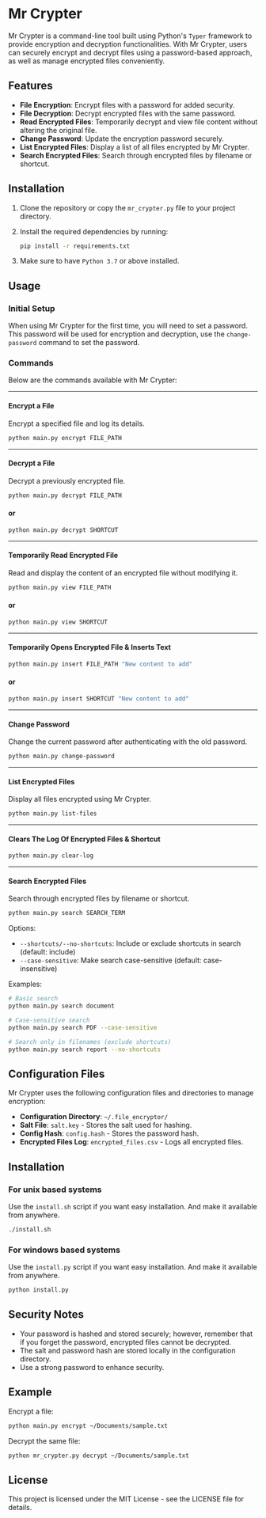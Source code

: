 # Mr Crypter

Mr Crypter is a command-line tool built using Python's `Typer` framework to provide encryption and decryption functionalities. 
With Mr Crypter, users can securely encrypt and decrypt files using a password-based approach, as well as manage encrypted files conveniently.

## Features
- **File Encryption**: Encrypt files with a password for added security.
- **File Decryption**: Decrypt encrypted files with the same password.
- **Read Encrypted Files**: Temporarily decrypt and view file content without altering the original file.
- **Change Password**: Update the encryption password securely.
- **List Encrypted Files**: Display a list of all files encrypted by Mr Crypter.
- **Search Encrypted Files**: Search through encrypted files by filename or shortcut.

## Installation

1. Clone the repository or copy the `mr_crypter.py` file to your project directory.
2. Install the required dependencies by running:

    ```bash
    pip install -r requirements.txt
    ```

3. Make sure to have `Python 3.7` or above installed.

## Usage

### Initial Setup
When using Mr Crypter for the first time, you will need to set a password. This password will be used for encryption and decryption, use the `change-password` command to set the password.

### Commands
Below are the commands available with Mr Crypter:

----------------------------------------------------------
#### Encrypt a File
Encrypt a specified file and log its details.

```bash
python main.py encrypt FILE_PATH
```
----------------------------------------------------------
#### Decrypt a File
Decrypt a previously encrypted file.

```bash
python main.py decrypt FILE_PATH
```
#### or
```bash
python main.py decrypt SHORTCUT
```

----------------------------------------------------------
#### Temporarily Read Encrypted File
Read and display the content of an encrypted file without modifying it.

```bash
python main.py view FILE_PATH
```
#### or
```bash
python main.py view SHORTCUT
```

----------------------------------------------------------
#### Temporarily Opens Encrypted File & Inserts Text
```bash
python main.py insert FILE_PATH "New content to add"
```
#### or
```bash
python main.py insert SHORTCUT "New content to add"
```

----------------------------------------------------------
#### Change Password
Change the current password after authenticating with the old password.

```bash
python main.py change-password
```

----------------------------------------------------------
#### List Encrypted Files
Display all files encrypted using Mr Crypter.

```bash
python main.py list-files
```

----------------------------------------------------------
#### Clears The Log Of Encrypted Files & Shortcut

```bash
python main.py clear-log
```

----------------------------------------------------------
#### Search Encrypted Files
Search through encrypted files by filename or shortcut.

```bash
python main.py search SEARCH_TERM
```

Options:
- `--shortcuts/--no-shortcuts`: Include or exclude shortcuts in search (default: include)
- `--case-sensitive`: Make search case-sensitive (default: case-insensitive)

Examples:
```bash
# Basic search
python main.py search document

# Case-sensitive search
python main.py search PDF --case-sensitive

# Search only in filenames (exclude shortcuts)
python main.py search report --no-shortcuts
```

## Configuration Files

Mr Crypter uses the following configuration files and directories to manage encryption:

- **Configuration Directory**: `~/.file_encryptor/`
- **Salt File**: `salt.key` - Stores the salt used for hashing.
- **Config Hash**: `config.hash` - Stores the password hash.
- **Encrypted Files Log**: `encrypted_files.csv` - Logs all encrypted files.

## Installation

### For unix based systems
Use the `install.sh` script if you want easy installation. And make it available from anywhere.
```bash
./install.sh
```
### For windows based systems
Use the `install.py` script if you want easy installation. And make it available from anywhere.
```bash
python install.py
```

## Security Notes
- Your password is hashed and stored securely; however, remember that if you forget the password, encrypted files cannot be decrypted.
- The salt and password hash are stored locally in the configuration directory.
- Use a strong password to enhance security.

## Example

Encrypt a file:

```bash
python main.py encrypt ~/Documents/sample.txt
```

Decrypt the same file:

```bash
python mr_crypter.py decrypt ~/Documents/sample.txt
```

## License
This project is licensed under the MIT License - see the LICENSE file for details.

